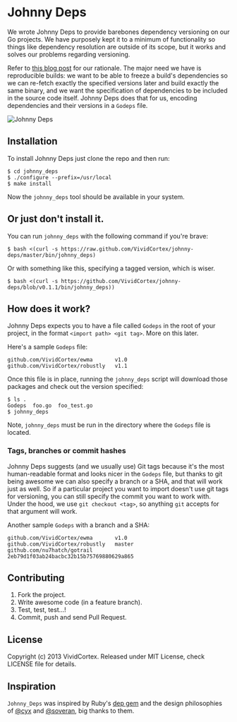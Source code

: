 # Johnny Deps

We wrote Johnny Deps to provide barebones dependency versioning on our Go projects. We have purposely kept it to a minimum of functionality
so things like dependency resolution are outside of its scope, but it works and solves our problems regarding versioning.

Refer to [this blog post](https://vividcortex.com/blog/2013/07/18/my-wishlist-versioned-packages-in-go/) for our rationale. The major need we have is reproducible builds: we want to be able to freeze a build's dependencies so we can re-fetch exactly the specified versions later and build exactly the same binary, and we want the specification of dependencies to be included in the source code itself. Johnny Deps does that for us, encoding dependencies and their versions in a `Godeps` file.

![Johnny Deps](http://i.imgur.com/MuupBVC.jpg)

## Installation

To install Johnny Deps just clone the repo and then run:

    $ cd johnny_deps
    $ ./configure --prefix=/usr/local
    $ make install

Now the `johnny_deps` tool should be available in your system.

## Or just don't install it.

You can run `johnny_deps` with the following command if you're brave: 

```
$ bash <(curl -s https://raw.github.com/VividCortex/johnny-deps/master/bin/johnny_deps)
```

Or with something like this, specifying a tagged version, which is wiser.

```
$ bash <(curl -s https://github.com/VividCortex/johnny-deps/blob/v0.1.1/bin/johnny_deps))
```

## How does it work?

Johnny Deps expects you to have a file called `Godeps` in the root of your project, in the format `<import path> <git tag>`. More on this later.

Here's a sample `Godeps` file:

```
github.com/VividCortex/ewma       v1.0
github.com/VividCortex/robustly   v1.1
```

Once this file is in place, running the `johnny_deps` script will download those packages
and check out the version specified:

```
$ ls .
Godeps  foo.go  foo_test.go
$ johnny_deps
```

Note, `johnny_deps` must be run in the directory where the `Godeps` file is located.

### Tags, branches or commit hashes

Johnny Deps suggests (and we usually use) Git tags because it's the most
human-readable format and looks nicer in the `Godeps` file, but thanks to git
being awesome we can also specify a branch or a SHA, and that will work just as well.
So if a particular project you want to import doesn't use git tags for versioning,
you can still specify the commit you want to work with. Under the hood, we use
`git checkout <tag>`, so anything `git` accepts for that argument will work.

Another sample `Godeps` with a branch and a SHA:

```
github.com/VividCortex/ewma       v1.0
github.com/VividCortex/robustly   master
github.com/nu7hatch/gotrail       2eb79d1f03ab24bacbc32b15b75769880629a865
```

## Contributing

1. Fork the project.
2. Write awesome code (in a feature branch).
3. Test, test, test...!
4. Commit, push and send Pull Request.

## License

Copyright (c) 2013 VividCortex.
Released under MIT License, check LICENSE file for details.

## Inspiration

`Johnny_Deps` was inspired by Ruby's [dep gem](http://cyx.github.io/dep/) and the design philosophies of [@cyx](http://cyx.is/) and [@soveran](http://soveran.com/), big thanks to them.
